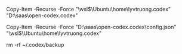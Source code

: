 Copy-Item -Recurse -Force "\\wsl$\Ubuntu\home\lyvtruong\.codex" "D:\saas\open-codex\.codex"

Copy-Item -Recurse -Force "D:\saas\open-codex\.codex\config.json" "\\wsl$\Ubuntu\home\lyvtruong\.codex"

rm -rf ~/.codex/backup